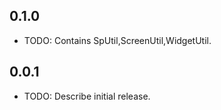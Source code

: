 ## 0.1.0

* TODO: Contains SpUtil,ScreenUtil,WidgetUtil.

## 0.0.1

* TODO: Describe initial release.
